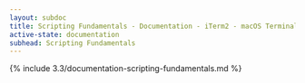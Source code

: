 ```yaml
---
layout: subdoc
title: Scripting Fundamentals - Documentation - iTerm2 - macOS Terminal Replacement
active-state: documentation
subhead: Scripting Fundamentals
---
```

{% include 3.3/documentation-scripting-fundamentals.md %}


